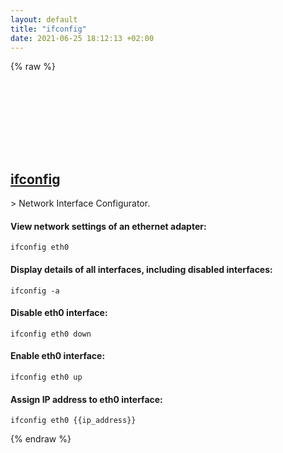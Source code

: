 ```yaml
---
layout: default
title: "ifconfig"
date: 2021-06-25 18:12:13 +02:00
---
```

{% raw %}
<h2 id="ifconfig">
  <a href="/en/common/ifconfig.html">ifconfig</a> <a href="#ifconfig"><svg class="icon">
    <use href="/assets/images/unicode_sprite.svg#link" />
  </svg></a>
</h2>
> Network Interface Configurator.

#### View network settings of an ethernet adapter:
```shell
ifconfig eth0
```
#### Display details of all interfaces, including disabled interfaces:
```shell
ifconfig -a
```
#### Disable eth0 interface:
```shell
ifconfig eth0 down
```
#### Enable eth0 interface:
```shell
ifconfig eth0 up
```
#### Assign IP address to eth0 interface:
```shell
ifconfig eth0 {{ip_address}}
```
{% endraw %}